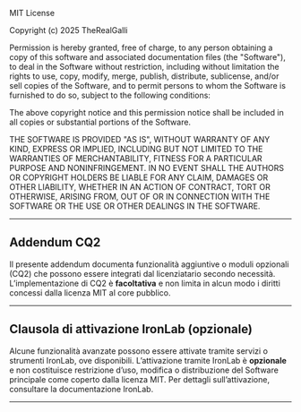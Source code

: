 MIT License

Copyright (c) 2025 TheRealGalli

Permission is hereby granted, free of charge, to any person obtaining a copy
of this software and associated documentation files (the "Software"), to deal
in the Software without restriction, including without limitation the rights
to use, copy, modify, merge, publish, distribute, sublicense, and/or sell
copies of the Software, and to permit persons to whom the Software is
furnished to do so, subject to the following conditions:

The above copyright notice and this permission notice shall be included in all
copies or substantial portions of the Software.

THE SOFTWARE IS PROVIDED "AS IS", WITHOUT WARRANTY OF ANY KIND, EXPRESS OR
IMPLIED, INCLUDING BUT NOT LIMITED TO THE WARRANTIES OF MERCHANTABILITY,
FITNESS FOR A PARTICULAR PURPOSE AND NONINFRINGEMENT. IN NO EVENT SHALL THE
AUTHORS OR COPYRIGHT HOLDERS BE LIABLE FOR ANY CLAIM, DAMAGES OR OTHER
LIABILITY, WHETHER IN AN ACTION OF CONTRACT, TORT OR OTHERWISE, ARISING FROM,
OUT OF OR IN CONNECTION WITH THE SOFTWARE OR THE USE OR OTHER DEALINGS IN THE
SOFTWARE.

---

## Addendum CQ2

Il presente addendum documenta funzionalità aggiuntive o moduli opzionali (CQ2) che possono essere integrati dal licenziatario secondo necessità. L’implementazione di CQ2 è **facoltativa** e non limita in alcun modo i diritti concessi dalla licenza MIT al core pubblico.

---

## Clausola di attivazione IronLab (opzionale)

Alcune funzionalità avanzate possono essere attivate tramite servizi o strumenti IronLab, ove disponibili. L’attivazione tramite IronLab è **opzionale** e non costituisce restrizione d’uso, modifica o distribuzione del Software principale come coperto dalla licenza MIT. Per dettagli sull’attivazione, consultare la documentazione IronLab.

---